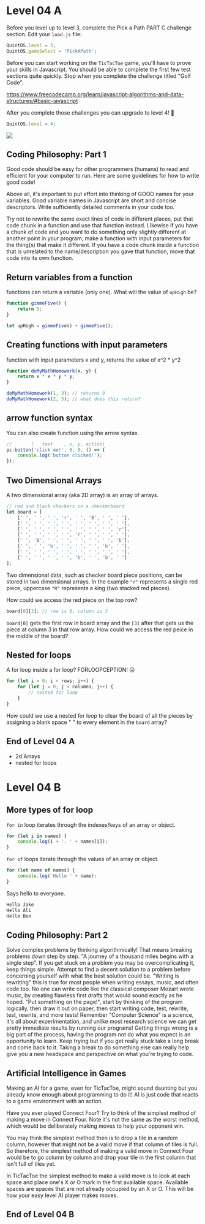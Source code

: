 # Level 04 A

Before you level up to level 3, complete the Pick a Path PART C challenge section. Edit your `load.js` file:

```js
QuintOS.level = 3;
QuintOS.gameSelect = 'PickAPath';
```

Before you can start working on the `TicTacToe` game, you'll have to prove your skills in Javascript. You should be able to complete the first few test sections quite quickly. Stop when you complete the challenge titled "Golf Code".

<https://www.freecodecamp.org/learn/javascript-algorithms-and-data-structures/#basic-javascript>

After you complete those challenges you can upgrade to level 4! 🥳

```js
QuintOS.level = 4;
```

![](https://elasticbeanstalk-us-east-2-651921832906.s3.us-east-2.amazonaws.com/QuintOS/bootScreen4.jpg)

## Coding Philosophy: Part 1

Good code should be easy for other programmers (humans) to read and efficient for your computer to run. Here are some guidelines for how to write good code!

Above all, it's important to put effort into thinking of GOOD names for your variables. Good variable names in Javascript are short and concise descriptors. Write sufficiently detailed comments in your code too.

Try not to rewrite the same exact lines of code in different places, put that code chunk in a function and use that function instead. Likewise if you have a chunk of code and you want to do something only slightly different at another point in your program, make a function with input parameters for the thing(s) that make it different. If you have a code chunk inside a function that is unrelated to the name/description you gave that function, move that code into its own function.

## Return variables from a function

functions can return a variable (only one). What will the value of `upHigh` be?

```js
function gimmeFive() {
	return 5;
}

let upHigh = gimmeFive() + gimmeFive();
```

## Creating functions with input parameters

function with input parameters x and y, returns the value of x^2 \* y^2

```js
function doMyMathHomework(x, y) {
	return x * x * y * y;
}

doMyMathHomework(1, 3); // returns 9
doMyMathHomework(2, 5); // what does this return?
```

## arrow function syntax

You can also create function using the arrow syntax.

```js
//       (   text    , x, y, action)
pc.button('click me!', 0, 0, () => {
	console.log('button clicked!');
});
```

## Two Dimensional Arrays

A two dimensional array (aka 2D array) is an array of arrays.

```js
// red and black checkers on a checkerboard
let board = [
	[' ', ' ', ' ', 'r', ' ', 'B', ' ', ' '],
	[' ', ' ', ' ', ' ', ' ', ' ', ' ', ' '],
	[' ', ' ', ' ', ' ', ' ', ' ', ' ', 'r'],
	[' ', ' ', ' ', ' ', 'r', ' ', ' ', ' '],
	[' ', 'B', ' ', ' ', ' ', ' ', ' ', 'b'],
	[' ', ' ', 'b', ' ', ' ', ' ', 'b', ' '],
	[' ', ' ', ' ', ' ', ' ', ' ', ' ', ' '],
	[' ', ' ', ' ', ' ', 'b', ' ', 'b', ' ']
];
```

Two dimensional data, such as checker board piece positions, can be stored in two dimensional arrays. In the example `"r"` represents a single red piece, uppercase `"R"` represents a king (two stacked red pieces).

How could we access the red piece on the top row?

```js
board[0][3]; // row is 0, column is 3
```

`board[0]` gets the first row in board array and the `[3]` after that gets us the piece at column 3 in that row array. How could we access the red peice in the middle of the board?

## Nested for loops

A for loop inside a for loop? FORLOOPCEPTION! 😮

```js
for (let i = 0; i < rows; i++) {
	for (let j = 0; j < columns; j++) {
		// nested for loop
	}
}
```

How could we use a nested for loop to clear the board of all the pieces by assigning a blank space " " to every element in the `board` array?

## End of Level 04 A

- 2d Arrays
- nested for loops

# Level 04 B

## More types of for loop

`for in` loop iterates through the indexes/keys of an array or object.

```js
for (let i in names) {
	console.log(i + '. ' + names[i]);
}
```

`for of` loops iterate through the values of an array or object.

```js
for (let name of names) {
	console.log('Hello ' + name);
}
```

Says hello to everyone.

```txt
Hello Jake
Hello Ali
Hello Ben
```

## Coding Philosophy: Part 2

Solve complex problems by thinking algorithmically! That means breaking problems down step by step. "A journey of a thousand miles begins with a single step". If you get stuck on a problem you may be overcomplicating it, keep things simple. Attempt to find a decent solution to a problem before concerning yourself with what the best solution could be. "Writing is rewriting" this is true for most people when writing essays, music, and often code too. No one can write code like the classical composer Mozart wrote music, by creating flawless first drafts that would sound exactly as he hoped. "Put something on the page!", start by thinking of the program logically, then draw it out on paper, then start writing code, test, rewrite, test, rewrite, and more tests! Remember "Computer Science" is a science, it's all about experimentation, and unlike most research science we can get pretty immediate results by running our programs! Getting things wrong is a big part of the process, having the program not do what you expect is an opportunity to learn. Keep trying but if you get really stuck take a long break and come back to it. Taking a break to do something else can really help give you a new headspace and perspective on what you're trying to code.

## Artificial Intelligence in Games

Making an AI for a game, even for TicTacToe, might sound daunting but you already know enough about programming to do it! AI is just code that reacts to a game environment with an action.

Have you ever played Connect Four? Try to think of the simplest method of making a move in Connect Four. Note it's not the same as the worst method, which would be deliberately making moves to help your opponent win.

You may think the simplest method then is to drop a tile in a random column, however that might not be a valid move if that column of tiles is full. So therefore, the simplest method of making a valid move in Connect Four would be to go column by column and drop your tile in the first column that isn't full of tiles yet.

In TicTacToe the simplest method to make a valid move is to look at each space and place one's X or O mark in the first available space. Available spaces are spaces that are not already occupied by an X or O. This will be how your easy level AI player makes moves.

## End of Level 04 B
